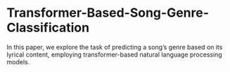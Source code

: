# Transformer-Based-Song-Genre-Classification
In this paper, we explore the task of predicting a song’s genre based on its lyrical content, employing transformer-based natural language processing models.

